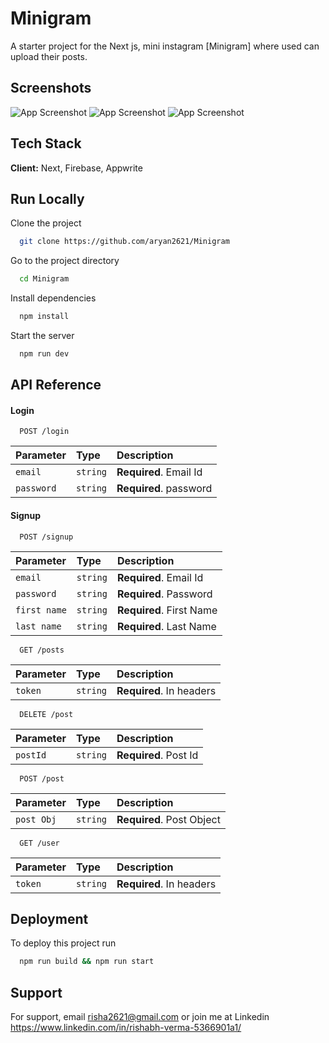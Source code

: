 
# Minigram

A starter project for the Next js, mini instagram [Minigram] where used can upload their posts.

## Screenshots

![App Screenshot](https://github.com/user-attachments/assets/51ef054c-349d-49ba-9f0c-51ddac1d8595)
![App Screenshot](https://github.com/user-attachments/assets/9928f178-2309-493a-a321-14978a6f7e1a)
![App Screenshot](https://github.com/user-attachments/assets/20dc2253-7ceb-4e22-a7ae-902e605d14ab)

## Tech Stack

**Client:** Next, Firebase, Appwrite



## Run Locally

Clone the project

```bash
  git clone https://github.com/aryan2621/Minigram
```

Go to the project directory

```bash
  cd Minigram
```

Install dependencies

```bash
  npm install
```

Start the server

```bash
  npm run dev
```


## API Reference

#### Login

```http
  POST /login
```

| Parameter | Type     | Description                |
| :-------- | :------- | :------------------------- |
| `email` | `string` | **Required**. Email Id |
| `password` | `string` | **Required**. password |

#### Signup

```http
  POST /signup
```

| Parameter | Type     | Description                       |
| :-------- | :------- | :-------------------------------- |
| `email`      | `string` | **Required**. Email Id |
| `password`      | `string` | **Required**. Password |
| `first name`      | `string` | **Required**. First Name |
| `last name`      | `string` | **Required**. Last Name |



```http
  GET /posts
```

| Parameter | Type     | Description                       |
| :-------- | :------- | :-------------------------------- |
| `token`      | `string` | **Required**. In headers |

```http
  DELETE /post
```

| Parameter | Type     | Description                       |
| :-------- | :------- | :-------------------------------- |
| `postId`      | `string` | **Required**. Post Id |

```http
  POST /post
```

| Parameter | Type     | Description                       |
| :-------- | :------- | :-------------------------------- |
| `post Obj`      | `string` | **Required**. Post Object |

```http
  GET /user
```

| Parameter | Type     | Description                       |
| :-------- | :------- | :-------------------------------- |
| `token`      | `string` | **Required**. In headers |
## Deployment

To deploy this project run

```bash
  npm run build && npm run start
```


## Support

For support, email risha2621@gmail.com or join me at Linkedin https://www.linkedin.com/in/rishabh-verma-5366901a1/

